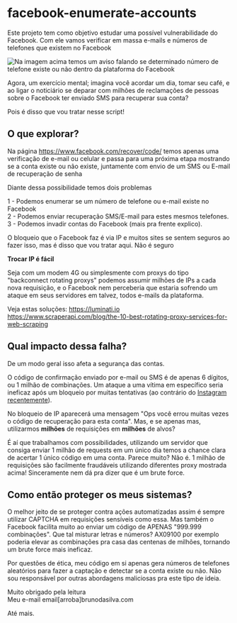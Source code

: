 
# facebook-enumerate-accounts
  
Este projeto tem como objetivo estudar uma possível vulnerabilidade do Facebook. Com ele vamos verificar em massa e-mails e 
números de telefones que existem no Facebook
  
![Na imagem acima temos um aviso falando se determinado número de telefone existe ou não dentro da plataforma do Facebook](https://i.imgur.com/CtOnY4y.png)
 
Agora, um exercício mental; imagina você acordar um dia, tomar seu café, e ao ligar o noticiário se deparar com milhões de reclamações de pessoas sobre o Facebook ter enviado SMS para recuperar sua conta?
  
Pois é disso que vou tratar nesse script!
  
## O que explorar?
Na página https://www.facebook.com/recover/code/ temos apenas uma verificação de e-mail ou celular e passa para uma próxima etapa mostrando se a conta existe ou não existe, juntamente com envio de um SMS ou E-mail de recuperação de senha
    
  
    
Diante dessa possibilidade temos dois problemas
  
1 - Podemos enumerar se um número de telefone ou e-mail existe no Facebook  
2 - Podemos enviar recuperação SMS/E-mail para estes mesmos telefones.  
3 - Podemos invadir contas do Facebook (mais pra frente explico).  
  
O bloqueio que o Facebook faz é via IP e muitos sites se sentem 
seguros ao fazer isso, mas é disso que vou tratar aqui. Não é seguro
  
**Trocar IP é fácil**
  
Seja com um modem 4G ou simplesmente com proxys do tipo "backconnect rotating proxys" podemos assumir milhões de IPs a cada nova requisição, e o Facebook nem perceberia que estaria sofrendo um ataque em seus servidores em talvez, todos e-mails da plataforma. 
  
Veja estas soluções:
https://luminati.io
https://www.scraperapi.com/blog/the-10-best-rotating-proxy-services-for-web-scraping
  
## Qual impacto dessa falha?
  
De um modo geral isso afeta a segurança das contas.
  
O código de confirmação enviado por e-mail ou SMS é de apenas 6 dígitos, ou 1 milhão de combinações. Um ataque a uma vítima em específico seria ineficaz após um bloqueio por muitas tentativas (ao contrário do [Instagram recentemente](https://www.forbes.com/sites/leemathews/2019/07/15/hacker-discovers-a-simple-way-to-hijack-any-instagram-account/)). 
  
No bloqueio de IP aparecerá uma mensagem "Ops você errou muitas vezes o código de recuperação para esta conta". Mas, e se apenas mas, utilizarmos **milhões** de requisições em **milhões** de alvos?
  
É aí que trabalhamos com possibilidades, utilizando um servidor que consiga enviar 1 milhão de requests em um único dia temos a chance clara de acertar 1 único código em uma conta. Parece muito? Não é. 1 milhão de requisições são facilmente fraudáveis utilizando diferentes proxy mostrada acima! Sinceramente nem dá pra dizer que é um brute force.
  
  
## Como então proteger os meus sistemas?
  
O melhor jeito de se proteger contra ações automatizadas assim é sempre utilizar CAPTCHA em requisições sensíveis como essa. Mas também o Facebook facilita muito ao enviar um código de APENAS "999.999 combinações". Que tal misturar letras e números?  AX09100 por exemplo poderia elevar as combinações pra casa das centenas de milhões, tornando um brute force mais ineficaz.
  
  
Por questões de ética, meu código em si apenas gera números de telefones aleatórios para fazer a captação e detectar se a conta existe ou não. Não sou responsável por outras abordagens maliciosas pra este tipo de ideia.
  
   
    
Muito obrigado pela leitura  
Meu e-mail email[arroba]brunodasilva.com  
  
  
Até mais.
